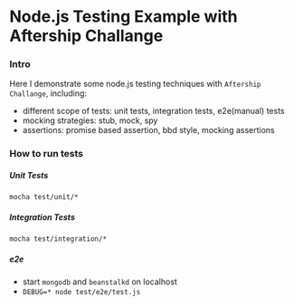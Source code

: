 Node.js Testing Example with Aftership Challange
=============================

### Intro

Here I demonstrate some node.js testing techniques with `Aftership Challange`, including:

* different scope of tests: unit tests, integration tests, e2e(manual) tests
* mocking strategies: stub, mock, spy
* assertions: promise based assertion, bbd style, mocking assertions

### How to run tests

##### Unit Tests

`mocha test/unit/*`

##### Integration Tests

`mocha test/integration/*`

##### e2e

* start `mongodb` and `beanstalkd` on localhost
* `DEBUG=* node test/e2e/test.js` 